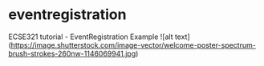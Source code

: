 # eventregistration
ECSE321 tutorial - EventRegistration Example
![alt text] (https://image.shutterstock.com/image-vector/welcome-poster-spectrum-brush-strokes-260nw-1146069941.jpg)
